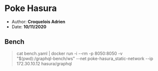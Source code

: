 ﻿# Poke Hasura

* Author: **Croquelois Adrien**
* Date: **10/11/2020**

## Bench
> cat bench.yaml | docker run -i --rm -p 8050:8050 -v "$(pwd):/graphql-bench/ws" --net poke-hasura_static-network --ip 172.30.10.12 hasura/graphql

